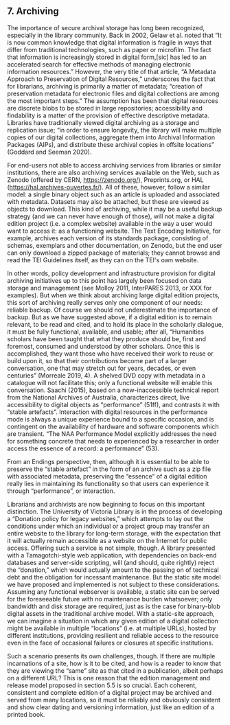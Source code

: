 <!--Archiving. Now it's built, how do we archive it? Negotiating with the Library. The issue with URLs: is a domain name intrinsic to the identity of the project? Will the archive [pay to] maintain it?-->

## 7. Archiving

The importance of secure archival storage has long been recognized, especially in the library community. Back in 2002, Gelaw et al. noted that “It is now common knowledge that digital information is fragile in ways that differ from traditional technologies, such as paper or microfilm. The fact that information is increasingly stored in digital form,[sic] has led to an accelerated search for effective methods of managing electronic information resources.” However, the very title of that article, “A Metadata Approach to Preservation of Digital Resources,” underscores the fact that for librarians, archiving is primarily a matter of metadata; “creation of preservation metadata for electronic files and digital collections are among the most important steps.” The assumption has been that digital resources are discrete blobs to be stored in large repositories; accessibility and findability is a matter of the provision of effective descriptive metadata. Libraries have traditionally viewed digital archiving as a storage and replication issue; “in order to ensure longevity, the library will make multiple copies of our digital collections, aggregate them into Archival Information Packages (AIPs), and distribute these archival copies in offsite locations” (Goddard and Seeman 2020). 

For end-users not able to access archiving services from libraries or similar institutions, there are also archiving services available on the Web, such as Zenodo (offered by CERN, https://zenodo.org/), Preprints.org, or HAL (https://hal.archives-ouvertes.fr/). All of these, however, follow a similar model: a single binary object such as an article is uploaded and associated with metadata. Datasets may also be attached, but these are viewed as objects to download. This kind of archiving, while it may be a useful backup strategy (and we can never have enough of those), will not make a digital edition project (i.e. a complex website) available in the way a user would want to access it: as a functioning website. The Text Encoding Initiative, for example, archives each version of its standards package, consisting of schemas, exemplars and other documentation, on Zenodo, but the end user can only download a zipped package of materials; they cannot browse and read the TEI Guidelines itself, as they can on the TEI's own website.

In other words, policy development and infrastructure provision for digital archiving initiatives up to this point has largely been focused on data storage and management (see Molloy 2011, InterPARES 2013, or XXX for examples). But when we think about archiving large digital edition projects, this sort of archiving really serves only one component of our needs: reliable backup. Of course we should not underestimate the importance of backup. But as we have suggested above, if a digital edition is to remain relevant, to be read and cited, and to hold its place in the scholarly dialogue, it must be fully functional, available, and usable; after all, “Humanities scholars have been taught that what they produce should be, first and foremost, consumed and understood by other scholars. Once this is accomplished, they want those who have received their work to reuse or build upon it, so that their contributions become part of a larger conversation, one that may stretch out for years, decades, or even centuries” (Morreale 2019, 4). A shelved DVD copy with metadata in a catalogue will not facilitate this; only a functional website will enable this conversation. Saachi (2015), based on a now-inaccessible technical report from the National Archives of Australia, characterizes direct, live accessibility to digital objects as “performance” (51ff), and contrasts it with “stable artefacts”. Interaction with digital resources in the performance mode is always a unique experience bound to a specific occasion, and is contingent on the availability of hardware and software components which are transient. “The NAA Performance Model explicitly addresses the need for something concrete that needs to experienced by a researcher in order access the essence of a record: a performance” (53). 

From an Endings perspective, then, although it is essential to be able to preserve the “stable artefact” in the form of an archive such as a zip file with associated metadata, preserving the “essence” of a digital edition really lies in maintaining its functionality so that users can experience it through “performance”, or interaction. 

Librarians and archivists are now beginning to focus on this important distinction. The University of Victoria Library is in the process of developing a “Donation policy for legacy websites,” which attempts to lay out the conditions under which an individual or a project group may transfer an entire website to the library for long-term storage, with the expectation that it will actually remain accessible as a website on the Internet for public access. Offering such a service is not simple, though. A library presented with a Tamagotchi-style web application, with dependencies on back-end databases and server-side scripting, will (and should, quite rightly) reject the “donation,” which would actually amount to the passing on of technical debt and the obligation for incessant maintenance. But the static site model we have proposed and implemented is not subject to these considerations. Assuming any functional webserver is available, a static site can be served for the foreseeable future with no maintenance burden whatsoever; only bandwidth and disk storage are required, just as is the case for binary-blob digital assets in the traditional archive model. With a static-site approach, we can imagine a situation in which any given edition of a digital collection might be available in multiple “locations” (i.e. at multiple URLs), hosted by different institutions, providing resilient and reliable access to the resource even in the face of occasional failures or closures at specific institutions.

Such a scenario presents its own challenges, though. If there are multiple incarnations of a site, how is it to be cited, and how is a reader to know that they are viewing the “same” site as that cited in a publication, albeit perhaps on a different URL? This is one reason that the edition management and release model proposed in section 5.5 is so crucial. Each coherent, consistent and complete edition of a digital project may be archived and served from many locations, so it must be reliably and obviously consistent and show clear dating and versioning information, just like an edition of a printed book. 








